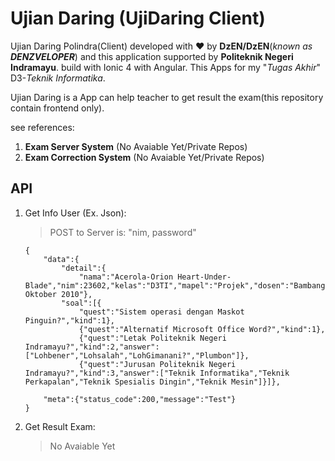 # Ujian Daring (UjiDaring Client)

Ujian Daring Polindra(Client) developed with ❤ by **DzEN/DzEN**(*known as **DENZVELOPER***) and this application supported by **Politeknik Negeri Indramayu**. build with Ionic 4 with Angular. This Apps for my "*Tugas Akhir*" D3-*Teknik Informatika*.

Ujian Daring is a App can help teacher to get result the exam(this repository contain frontend only).

see references:
1. **Exam Server System** (No Avaiable Yet/Private Repos)
2. **Exam Correction System** (No Avaiable Yet/Private Repos)

## API
1. Get Info User (Ex. Json):
    > POST to Server is: "nim, password"
    ~~~~
    {
        "data":{
            "detail":{
                "nama":"Acerola-Orion Heart-Under-Blade","nim":23602,"kelas":"D3TI","mapel":"Projek","dosen":"Bambang","waktu":60,"tanggal":"10 Oktober 2010"},
            "soal":[{
                "quest":"Sistem operasi dengan Maskot Pinguin?","kind":1},
                {"quest":"Alternatif Microsoft Office Word?","kind":1},
                {"quest":"Letak Politeknik Negeri Indramayu?","kind":2,"answer":["Lohbener","Lohsalah","LohGimanani?","Plumbon"]},
                {"quest":"Jurusan Politeknik Negeri Indramayu?","kind":3,"answer":["Teknik Informatika","Teknik Perkapalan","Teknik Spesialis Dingin","Teknik Mesin"]}]},

        "meta":{"status_code":200,"message":"Test"}
    }
    ~~~~

2. Get Result Exam:
    > No Avaiable Yet
